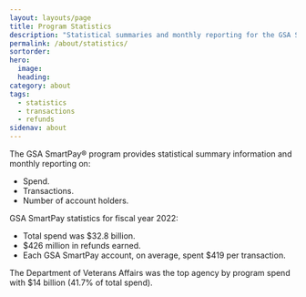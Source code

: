 ```yaml
---
layout: layouts/page
title: Program Statistics
description: "Statistical summaries and monthly reporting for the GSA SmartPay program."
permalink: /about/statistics/
sortorder:
hero:
  image: 
  heading: 
category: about
tags:
  - statistics
  - transactions
  - refunds
sidenav: about
---
```


The GSA SmartPay® program provides statistical summary information and monthly reporting on:
- Spend.
- Transactions.
- Number of account holders.

GSA SmartPay statistics for fiscal year 2022:
- Total spend was $32.8 billion.
- $426 million in refunds earned.
- Each GSA SmartPay account, on average, spent $419 per transaction.

The Department of Veterans Affairs was the top agency by program spend with $14 billion (41.7% of total spend).
